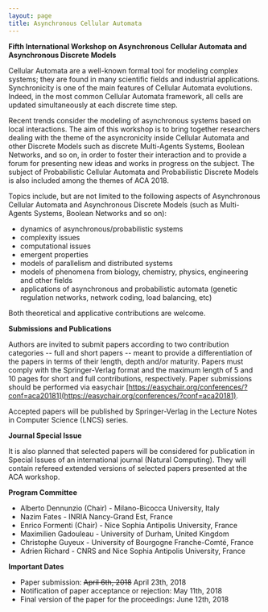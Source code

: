 ```yaml
---
layout: page
title: Asynchronous Cellular Automata
---
```



**Fifth International Workshop on Asynchronous Cellular Automata and Asynchronous Discrete Models**


Cellular Automata are a well-known formal tool for modeling complex systems; they are found in many scientific fields and industrial applications. Synchronicity is one of the main features of Cellular Automata evolutions. Indeed, in the most common Cellular Automata framework, all cells are updated simultaneously at each discrete time step.

Recent trends consider the modeling of asynchronous systems based on local interactions. The aim of this workshop is to bring together researchers dealing with the theme of the asyncronicity inside Cellular Automata and other Discrete Models such as discrete Multi-Agents Systems, Boolean Networks, and so on, in order to foster their interaction and to provide a forum for presenting new ideas and works in progress on the subject. The subject of Probabilistic Cellular Automata and Probabilistic Discrete Models is also included among the themes of ACA 2018.

Topics include, but are not limited to the following aspects of Asynchronous Cellular Automata and Asynchronous Discrete Models (such as Multi-Agents Systems, Boolean Networks and so on):

- dynamics of asynchronous/probabilistic systems
- complexity issues
- computational issues
- emergent properties
- models of parallelism and distributed systems
- models of phenomena from biology, chemistry, physics, engineering and other fields
- applications of  asynchronous and probabilistic automata (genetic regulation networks, network coding, load balancing, etc)

Both theoretical and applicative contributions are welcome.

**Submissions and Publications**

Authors are invited to submit papers according to two contribution categories -- full and short papers -- meant to provide a differentiation of the papers in terms of their length, depth and/or maturity. Papers must comply with the Springer-Verlag format and the maximum length of 5 and 10 pages for short and full contributions, respectively.
Paper submissions should be performed via easychair [https://easychair.org/conferences/?conf=aca20181](https://easychair.org/conferences/?conf=aca20181).

Accepted papers will be published by Springer-Verlag in the Lecture Notes in Computer Science (LNCS) series.

**Journal Special Issue**

It is also planned that selected papers will be considered for publication in Special Issues of an international journal (Natural Computing).
They will contain refereed extended versions of selected papers presented at the ACA workshop.


**Program Committee**

- Alberto Dennunzio (Chair) - Milano-Bicocca University, Italy
- Nazim Fates  - INRIA Nancy-Grand Est, France
- Enrico Formenti (Chair) - Nice Sophia Antipolis University, France
- Maximilien Gadouleau - University of Durham, United Kingdom
- Christophe Guyeux  - University of Bourgogne Franche-Comté, France
- Adrien Richard - CNRS and Nice Sophia Antipolis University, France


**Important Dates**

- Paper submission: ~~April 6th, 2018~~ April 23th, 2018
- Notification of paper acceptance or rejection: May 11th, 2018
- Final version of the paper for the proceedings: June 12th, 2018
